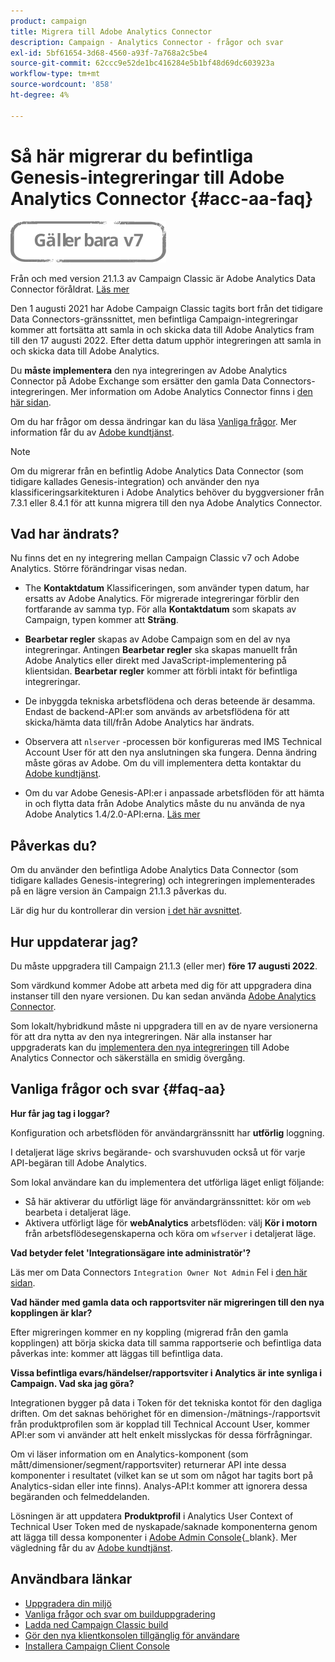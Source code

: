 ```yaml
---
product: campaign
title: Migrera till Adobe Analytics Connector
description: Campaign - Analytics Connector - frågor och svar
exl-id: 5bf61654-3d68-4560-a93f-7a768a2c5be4
source-git-commit: 62ccc9e52de1bc416284e5b1bf48d69dc603923a
workflow-type: tm+mt
source-wordcount: '858'
ht-degree: 4%

---
```


# Så här migrerar du befintliga Genesis-integreringar till Adobe Analytics Connector {#acc-aa-faq}

![](../../assets/v7-only.svg)

Från och med version 21.1.3 av Campaign Classic är Adobe Analytics Data Connector föråldrat. [Läs mer](https://experienceleague.adobe.com/docs/analytics/import/dataconnectors/data-connectors-eol.html)

Den 1 augusti 2021 har Adobe Campaign Classic tagits bort från det tidigare Data Connectors-gränssnittet, men befintliga Campaign-integreringar kommer att fortsätta att samla in och skicka data till Adobe Analytics fram till den 17 augusti 2022. Efter detta datum upphör integreringen att samla in och skicka data till Adobe Analytics.

Du **måste implementera** den nya integreringen av Adobe Analytics Connector på Adobe Exchange som ersätter den gamla Data Connectors-integreringen. Mer information om Adobe Analytics Connector finns i [den här sidan](../../platform/using/adobe-analytics-connector.md).

Om du har frågor om dessa ändringar kan du läsa [Vanliga frågor](#faq-aa). Mer information får du av [Adobe kundtjänst](https://helpx.adobe.com/se/enterprise/admin-guide.html/enterprise/using/support-for-experience-cloud.ug.html).

>[!NOTE]
>
>Om du migrerar från en befintlig Adobe Analytics Data Connector (som tidigare kallades Genesis-integration) och använder den nya klassificeringsarkitekturen i Adobe Analytics behöver du byggversioner från 7.3.1 eller 8.4.1 för att kunna migrera till den nya Adobe Analytics Connector.

## Vad har ändrats?

Nu finns det en ny integrering mellan Campaign Classic v7 och Adobe Analytics. Större förändringar visas nedan.

* The **Kontaktdatum** Klassificeringen, som använder typen datum, har ersatts av Adobe Analytics. För migrerade integreringar förblir den fortfarande av samma typ. För alla **Kontaktdatum** som skapats av Campaign, typen kommer att **Sträng**.

* **Bearbetar regler** skapas av Adobe Campaign som en del av nya integreringar. Antingen **Bearbetar regler** ska skapas manuellt från Adobe Analytics eller direkt med JavaScript-implementering på klientsidan. **Bearbetar regler** kommer att förbli intakt för befintliga integreringar.

* De inbyggda tekniska arbetsflödena och deras beteende är desamma. Endast de backend-API:er som används av arbetsflödena för att skicka/hämta data till/från Adobe Analytics har ändrats.

* Observera att `nlserver` -processen bör konfigureras med IMS Technical Account User för att den nya anslutningen ska fungera. Denna ändring måste göras av Adobe. Om du vill implementera detta kontaktar du [Adobe kundtjänst](https://helpx.adobe.com/se/enterprise/admin-guide.html/enterprise/using/support-for-experience-cloud.ug.html).

* Om du var Adobe Genesis-API:er i anpassade arbetsflöden för att hämta in och flytta data från Adobe Analytics måste du nu använda de nya Adobe Analytics 1.4/2.0-API:erna. [Läs mer](https://adobeexchangeec.zendesk.com/hc/en-us/articles/360047148832-Replacements-for-Data-Connector-API-calls)

## Påverkas du?

Om du använder den befintliga Adobe Analytics Data Connector (som tidigare kallades Genesis-integrering) och integreringen implementerades på en lägre version än Campaign 21.1.3 påverkas du.

Lär dig hur du kontrollerar din version [i det här avsnittet](../../platform/using/launching-adobe-campaign.md#getting-your-campaign-version).

## Hur uppdaterar jag?

Du måste uppgradera till Campaign 21.1.3 (eller mer) **före 17 augusti 2022**.

Som värdkund kommer Adobe att arbeta med dig för att uppgradera dina instanser till den nyare versionen. Du kan sedan använda [Adobe Analytics Connector](../../platform/using/adobe-analytics-connector.md).

Som lokalt/hybridkund måste ni uppgradera till en av de nyare versionerna för att dra nytta av den nya integreringen.
När alla instanser har uppgraderats kan du [implementera den nya integreringen](../../platform/using/adobe-analytics-provisioning.md) till Adobe Analytics Connector och säkerställa en smidig övergång.

## Vanliga frågor och svar {#faq-aa}

**Hur får jag tag i loggar?**

Konfiguration och arbetsflöden för användargränssnitt har **utförlig** loggning.

I detaljerat läge skrivs begärande- och svarshuvuden också ut för varje API-begäran till Adobe Analytics.

Som lokal användare kan du implementera det utförliga läget enligt följande:

* Så här aktiverar du utförligt läge för användargränssnittet: kör om `web` bearbeta i detaljerat läge.
* Aktivera utförligt läge för **webAnalytics** arbetsflöden: välj **Kör i motorn** från arbetsflödesegenskaperna och köra om `wfserver` i detaljerat läge.

**Vad betyder felet &#39;Integrationsägare inte administratör&#39;?**

Läs mer om Data Connectors `Integration Owner Not Admin` Fel i [den här sidan](https://adobeexchangeec.zendesk.com/hc/en-us/articles/360035167932-Adobe-Analytics-Data-Connectors-Integration-Owner-Not-Admin-Error).

**Vad händer med gamla data och rapportsviter när migreringen till den nya kopplingen är klar?**

Efter migreringen kommer en ny koppling (migrerad från den gamla kopplingen) att börja skicka data till samma rapportserie och befintliga data påverkas inte: kommer att läggas till befintliga data.

**Vissa befintliga evars/händelser/rapportsviter i Analytics är inte synliga i Campaign. Vad ska jag göra?**

Integrationen bygger på data i Token för det tekniska kontot för den dagliga driften. Om det saknas behörighet för en dimension-/mätnings-/rapportsvit från produktprofilen som är kopplad till Technical Account User, kommer API:er som vi använder att helt enkelt misslyckas för dessa förfrågningar.

Om vi läser information om en Analytics-komponent (som mått/dimensioner/segment/rapportsviter) returnerar API inte dessa komponenter i resultatet (vilket kan se ut som om något har tagits bort på Analytics-sidan eller inte finns). Analys-API:t kommer att ignorera dessa begäranden och felmeddelanden.

Lösningen är att uppdatera **Produktprofil** i Analytics User Context of Technical User Token med de nyskapade/saknade komponenterna genom att lägga till dessa komponenter i [Adobe Admin Console](https://adminconsole.adobe.com/){_blank}. Mer vägledning får du av [Adobe kundtjänst](https://helpx.adobe.com/se/enterprise/admin-guide.html/enterprise/using/support-for-experience-cloud.ug.html).

## Användbara länkar

* [Uppgradera din miljö](../../production/using/build-upgrade.md)
* [Vanliga frågor och svar om builduppgradering](../../platform/using/faq-build-upgrade.md)
* [Ladda ned Campaign Classic build](https://experience.adobe.com/#/downloads/content/software-distribution/en/campaign.html)
* [Gör den nya klientkonsolen tillgänglig för användare](../../installation/using/client-console-availability-for-windows.md)
* [Installera Campaign Client Console](../../installation/using/installing-the-client-console.md)
